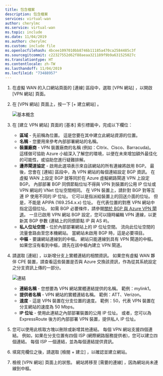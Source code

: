 ```yaml
---
title: 包含檔案
description: 包含檔案
services: virtual-wan
author: cherylmc
ms.service: virtual-wan
ms.topic: include
ms.date: 11/04/2019
ms.author: cherylmc
ms.custom: include file
ms.openlocfilehash: 4bcee1097010bb8746b11185a470ca2584485c3f
ms.sourcegitcommit: c22327552d62f88aeaa321189f9b9a631525027c
ms.translationtype: HT
ms.contentlocale: zh-TW
ms.lasthandoff: 11/04/2019
ms.locfileid: "73488957"
---
```

1. 在虛擬 WAN 的入口網站頁面的 [連線]  區段中，選取 [VPN 網站]  ，以開啟 [VPN 網站] 頁面。
2. 在 [VPN 網站]  頁面上，按一下 [+ 建立網站]  。

   ![基本概念](./media/virtual-wan-tutorial-site-include/basics.png "基本概念")
3. 在 [建立 VPN 網站]  頁面的 [基本]  索引標籤中，完成以下欄位：

    * **區域** - 先前稱為位置。 這是您要在其中建立此網站資源的位置。
    * **名稱** - 您要用來參考內部部署網站的名稱。
    * **裝置廠商** - VPN 裝置廠商的名稱 (例如：Citrix、Cisco、Barracuda)。 這樣做可協助 Azure 小組深入了解您的環境，以便在未來增加額外最佳化的可能性，或協助您進行疑難排解。
    * **邊界閘道協定** - 啟用此選項表示來自該網站的所有連線將啟用 BGP。 最後，您會在 [連結] 區段中，為 VPN 網站的每個連結設定 BGP 資訊。 在虛擬 WAN 上設定 BGP 就等同於在 Azure 虛擬網路閘道 VPN 上設定 BGP。 內部部署 BGP 同儕節點位址不得與 VPN 到裝置的公用 IP 位址或 VPN 網站的 VNet 位址空間相同。 在 VPN 裝置上，請針對 BGP 對等互連 IP 使用不同的 IP 位址。 它可以是指派給裝置上的回送介面的位址。 但是，不能是 APIPA (169.254.x.x) 位址。 在代表位置的對應 VPN 網站中指定這個位址。 如需 BGP 必要條件，請參閱[關於 BGP 與 Azure VPN 閘道](../articles/vpn-gateway/vpn-gateway-bgp-overview.md)。 一旦已啟用 VPN 網站 BGP 設定，您可以隨時編輯 VPN 連線，以更新其 BGP 參數 (連結上的同儕節點 IP 與 AS #)。
    * **私人位址空間** - 位於內部部署網站上的 IP 位址空間。 流向此位址空間的流量會路由至您本機網站。 當網站未啟用 BGP 時，這是必要項目。
    * **中樞** - 要讓網站連線到的中樞。 網站只能連線到具有 VPN 閘道的中樞。 如果您沒有看到中樞，請先在該中樞內建立 VPN 閘道。
4. 請選取 [連結]  ，以新增分支上實體連結的相關資訊。 如果您有虛擬 WAN 夥伴 CPE 裝置，請查看這些裝置是否與 Azure 交換該資訊，作為從其系統設定之分支資訊上傳的一部分。

   ![連結](./media/virtual-wan-tutorial-site-include/links.png "連結")

    * **連結名稱** - 您想要為 VPN 網站實體連結提供的名稱。 範例：mylink1。
    * **提供者名稱** - VPN 網站的實體連結名稱。 範例：ATT、Verizon。
    * **速度** - 這是 VPN 裝置在分支位置的速度。 範例：50，代表 VPN 裝置在分支網站的速度為 50 Mbps。
    * **IP 位址** - 使用此連結之內部部署裝置的公用 IP 位址。 或者，您可以為 ExpressRoute 後方的內部部署 VPN 裝置，提供私人 IP 位址。
5. 您可以使用此核取方塊以刪除或新增其他連結。 每個 VPN 網站支援四個連結。 例如，如果在分支位置有四個 ISP (網際網路服務提供者)，您可以建立四個連結。 每個 ISP 一個連結，並為每個連結提供資訊。
6. 填寫完欄位之後，請選取 [檢閱 + 建立]  ，以確認並建立網站。
7. 檢視 [VPN 網站] 頁面上的狀態。 網站將移至 [需要的連線]  ，因為網站尚未連線到中樞。